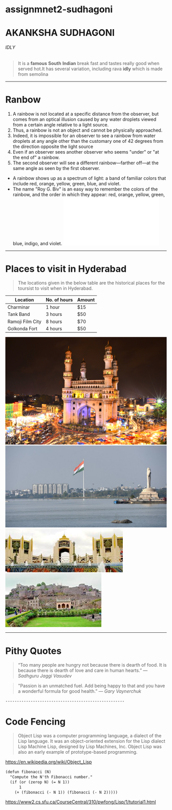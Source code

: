 # assignmnet2-sudhagoni
# AKANKSHA SUDHAGONI
###### IDLY
> It is a **famous** **South** **Indian** break fast and tastes really good when served hot.It has several variation, including rava **idly** which is made from semolina 
***
# Ranbow
1. A rainbow is not located at a specific distance from the observer, but comes from an optical illusion caused by any water droplets viewed from a certain angle relative to a light source.
2. Thus, a rainbow is not an object and cannot be physically approached.
 1.  Indeed, it is impossible for an observer to see a rainbow from water droplets at any angle other than the customary one of 42 degrees from the direction opposite the light source
 2. Even if an observer sees another observer who seems "under" or "at the end of" a rainbow.
 3. The second observer will see a different rainbow—farther off—at the same angle as seen by the first observer.
 * A rainbow shows up as a spectrum of light: a band of familiar colors that include red, orange, yellow, green, blue, and violet.
 * The name "Roy G. Biv" is an easy way to remember the colors of the rainbow, and the order in which they appear: red, orange, yellow, green, blue, indigo, and violet.
 ![picture](AboutMe.md)
 
 ********** 

# Places to visit in Hyderabad
 
> The locations given in the below table are the historical places for the toursist to visit when in Hyderabad.

| Location         | No. of hours | Amount |
|------------------|--------------|--------|
| Charminar        | 1 hour       | $15    |
| Tank Band        | 3 hours      | $50    |
| Ramoji Film City | 8 hours      | $70    |
| Golkonda Fort    | 4 hours      | $50    |




![charmiar](images/charminar.jpg)
![Tank Band](images/budda.jpg)
![Ramoji Flim city](images/ramojiflimcity.jpg)
![GolkondaFort](images/golkondafort.jpg)



*********************************************************************

  #  Pithy Quotes
   
   > “Too many people are hungry not because there is dearth of food. It is because there is dearth of love and care in human hearts.”
  > *― Sadhguru Jaggi Vasudev*

  > "Passion is an unmatched fuel. Add being happy to that and you have a wonderful formula for good health.”
   > *― Gary Vaynerchuk*
    
    ----------------------------------------------------

 # Code Fencing 

 > Object Lisp was a computer programming language, a dialect of the Lisp language. It was an object-oriented extension for the Lisp dialect Lisp Machine Lisp, designed by Lisp Machines, Inc. Object Lisp was also an early example of prototype-based programming.
  
  <https://en.wikipedia.org/wiki/Object_Lisp>

```
(defun fibonacci (N)
  "Compute the N'th Fibonacci number."
  (if (or (zerop N) (= N 1))
      1
    (+ (fibonacci (- N 1)) (fibonacci (- N 2)))))

```
<https://www2.cs.sfu.ca/CourseCentral/310/pwfong/Lisp/1/tutorial1.html>